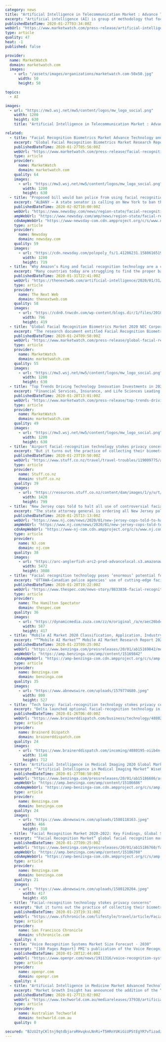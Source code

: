```yaml
---
category: news
title: "Artificial Intelligence in Telecommunication Market : Advance Technology Research and Innovation in Technology"
excerpt: "Artificial intelligence (AI) is group of methodology that focus on formation of intelligent machines with the help of human intelligence such as visual perception, speech recognition, decision-making,"
publishedDateTime: 2020-01-27T03:34:00Z
webUrl: "https://www.marketwatch.com/press-release/artificial-intelligence-in-telecommunication-market-advance-technology-research-and-innovation-in-technology-2020-01-26"
type: article
quality: 47
heat: -1
published: false

provider:
  name: MarketWatch
  domain: marketwatch.com
  images:
    - url: "/assets/images/organizations/marketwatch.com-50x50.jpg"
      width: 50
      height: 50

topics:
  - AI

images:
  - url: "https://mw3.wsj.net/mw5/content/logos/mw_logo_social.png"
    width: 1200
    height: 630
    title: "Artificial Intelligence in Telecommunication Market : Advance Technology Research and Innovation in Technology"

related:
  - title: "Facial Recognition Biometrics Market Advance Technology and New Innovations 2020"
    excerpt: "Global Facial Recognition Biometrics Market Research Report 2020 provides key analysis on the market status of the Facial Recognition Biometrics manufacturers with market size, growth, share, trends as well as industry cost structure."
    publishedDateTime: 2020-01-27T05:56:00Z
    webUrl: "https://www.marketwatch.com/press-release/facial-recognition-biometrics-market-advance-technology-and-new-innovations-2020-2020-01-27"
    type: article
    provider:
      name: MarketWatch
      domain: marketwatch.com
    quality: 64
    images:
      - url: "https://mw3.wsj.net/mw5/content/logos/mw_logo_social.png"
        width: 1200
        height: 630
  - title: "Proposed bill would ban police from using facial recognition technology"
    excerpt: "ALBANY — A state senator is calling on New York to ban the use of facial recognition technology by police agencies, following reports that its use is much more widespread than previously known. Sen. Brad Hoylman (D-Manhattan) said recent news reports reveal companies have been “scraping” Facebook, YouTube and other online and public ..."
    publishedDateTime: 2020-02-02T10:00:00Z
    webUrl: "https://www.newsday.com/news/region-state/facial-recognition-ban-1.41284069"
    ampWebUrl: "https://www.newsday.com/amp/news/region-state/facial-recognition-ban-1.41284069"
    cdnAmpWebUrl: "https://www-newsday-com.cdn.ampproject.org/c/s/www.newsday.com/amp/news/region-state/facial-recognition-ban-1.41284069"
    type: article
    provider:
      name: Newsday
      domain: newsday.com
    quality: 59
    images:
      - url: "https://cdn.newsday.com/polopoly_fs/1.41286231.1580616519!/httpImage/image.jpg_gen/derivatives/landscape_1280/image.jpg"
        width: 1280
        height: 719
  - title: "Why Amazon’s Ring and facial recognition technology are a clear and present danger to society"
    excerpt: "Many countries today are struggling to find the proper balance between useful facial recognition and connected-camera technologies and those that threaten our privacy. We’re here to make it easy: Public-facing facial recognition or connected home-security camera systems that offer access to law enforcement are dangerous and should be banned ..."
    publishedDateTime: 2020-01-31T22:41:00Z
    webUrl: "https://thenextweb.com/artificial-intelligence/2020/01/31/why-amazons-ring-and-facial-recognition-technology-are-a-clear-and-present-danger-to-society/"
    type: article
    provider:
      name: The Next Web
      domain: thenextweb.com
    quality: 58
    images:
      - url: "https://cdn0.tnwcdn.com/wp-content/blogs.dir/1/files/2018/01/Surveillance-hed-796x419.jpg"
        width: 796
        height: 419
  - title: "Global Facial Recognition Biometrics Market 2020 NEC Corporation, Ingersoll Rand, RCG Holdings Ltd."
    excerpt: "The research document entitled Facial Recognition Biometrics by Market Research Store intends to reveal various facets of the global market with the assistance of the key elements influencing the market,"
    publishedDateTime: 2020-01-24T09:58:00Z
    webUrl: "https://www.marketwatch.com/press-release/global-facial-recognition-biometrics-market-2020-nec-corporation-ingersoll-rand-rcg-holdings-ltd-2020-01-24"
    type: article
    provider:
      name: MarketWatch
      domain: marketwatch.com
    quality: 55
    images:
      - url: "https://mw3.wsj.net/mw5/content/logos/mw_logo_social.png"
        width: 1200
        height: 630
  - title: "Top Trends Driving Technology Innovation Investments in 2020 Revealed by Virtusa"
    excerpt: "Financial Services, Insurance, and Life Sciences Leading in Innovation to Start the New Decade SOUTHBOROUGH, Mass., Jan. 28, 2020 (GLOBE NEWSWIRE) -- Virtusa Corporation VRTU, +0.29%, a global provider of digital strategy,"
    publishedDateTime: 2020-01-28T13:01:00Z
    webUrl: "https://www.marketwatch.com/press-release/top-trends-driving-technology-innovation-investments-in-2020-revealed-by-virtusa-2020-01-28-9195110"
    type: article
    provider:
      name: MarketWatch
      domain: marketwatch.com
    quality: 49
    images:
      - url: "https://mw3.wsj.net/mw5/content/logos/mw_logo_social.png"
        width: 1200
        height: 630
  - title: "Airport facial-recognition technology stokes privacy concerns"
    excerpt: "But it turns out the practice of collecting their biometric data is far more common than travellers may think. Delta launched optional facial-recognition technology in Atlanta in 2018 after two years of testing. Since then, the airline has expanded biometric boarding to Minneapolis, Salt Lake City, New York, Detroit and Los Angeles. The carrier ..."
    publishedDateTime: 2020-01-23T19:50:00Z
    webUrl: "https://www.stuff.co.nz/travel/travel-troubles/119009775/airport-facialrecognition-technology-stokes-privacy-concerns"
    type: article
    provider:
      name: Stuff.co.nz
      domain: stuff.co.nz
    quality: 39
    images:
      - url: "https://resources.stuff.co.nz/content/dam/images/1/y/u/t/l/o/image.related.StuffLandscapeSixteenByNine.1420x800.1yusj3.png/1579808507629.jpg"
        width: 1420
        height: 799
  - title: "New Jersey cops told to halt all use of controversial facial-recognition technology"
    excerpt: "The state attorney general is ordering all New Jersey police to stop using a powerful new facial-recognition technology that’s pulling millions of photos from social media. The order was issued Friday to county prosecutors, concerning a New York-based company called Clearview AI. “Like many people, I was troubled,” state Attorney General ..."
    publishedDateTime: 2020-01-25T13:13:00Z
    webUrl: "https://www.nj.com/news/2020/01/new-jersey-cops-told-to-halt-all-use-of-controversial-facial-recognition-technology.html"
    ampWebUrl: "https://www.nj.com/news/2020/01/new-jersey-cops-told-to-halt-all-use-of-controversial-facial-recognition-technology.html?outputType=amp"
    cdnAmpWebUrl: "https://www-nj-com.cdn.ampproject.org/c/s/www.nj.com/news/2020/01/new-jersey-cops-told-to-halt-all-use-of-controversial-facial-recognition-technology.html?outputType=amp"
    type: article
    provider:
      name: NJ.com
      domain: nj.com
    quality: 38
    images:
      - url: "https://arc-anglerfish-arc2-prod-advancelocal.s3.amazonaws.com/public/KP4ZEP4EZVEE7EUKABDLB57CO4.JPG"
        width: 5472
        height: 3080
  - title: "Facial recognition technology poses ‘enormous’ potential for abuse, NDP says"
    excerpt: "OTTAWA–Canadian police agencies' use of cutting-edge facial recognition technology presents \"enormous\" potential for abuse, the opposition New Democrats say. The NDP is calling on federal privacy commissioner Daniel Therrien to launch a probe into how the RCMP and other Canadian law enforcement agencies use the controversial tool, which can ..."
    publishedDateTime: 2020-01-28T19:22:00Z
    webUrl: "https://www.thespec.com/news-story/9833836-facial-recognition-technology-poses-enormous-potential-for-abuse-ndp-says/"
    type: article
    provider:
      name: The Hamilton Spectator
      domain: thespec.com
    quality: 36
    images:
      - url: "https://dynamicmedia.zuza.com/zz/m/original_/a/e/aec26bdc-72bd-413c-9494-fc91ef7c420b/B881027028Z.1_20200128125040_000_GH1S8UDK.5-0_Super_Portrait.jpg"
        width: 587
        height: 417
  - title: "Mobile AI Market 2020 Classification, Application, Industry Chain Overview, SWOT Analysis and Competitive Landscape To 2023"
    excerpt: "“”Mobile AI Market”” Mobile AI Market Research Report 2020: Industry Size, Share, Trends, Growth, Sales, Revenue, Risk and Opportunity Assessment"
    publishedDateTime: 2020-01-23T09:25:00Z
    webUrl: "https://www.benzinga.com/pressreleases/20/01/ab15169842/mobile-ai-market-2020-classification-application-industry-chain-overview-swot-analysis-and-compet"
    ampWebUrl: "https://amp.benzinga.com/amp/content/15169842"
    cdnAmpWebUrl: "https://amp-benzinga-com.cdn.ampproject.org/c/s/amp.benzinga.com/amp/content/15169842"
    type: article
    provider:
      name: Benzinga.com
      domain: benzinga.com
    quality: 35
    images:
      - url: "https://www.abnewswire.com/uploads/1579774680.jpeg"
        width: 800
        height: 527
  - title: "Tech Savvy: Facial-recognition technology stokes privacy concerns"
    excerpt: "Delta launched optional facial-recognition technology in Atlanta in 2018 after two years of testing. Since then, the airline has expanded biometric boarding to Minneapolis, Salt Lake City, New York, Detroit and Los Angeles. The carrier says 72% of ..."
    publishedDateTime: 2020-01-26T06:40:00Z
    webUrl: "https://www.brainerddispatch.com/business/technology/4880204-Tech-Savvy-Facial-recognition-technology-stokes-privacy-concerns"
    type: article
    provider:
      name: Brainerd Dispatch
      domain: brainerddispatch.com
    quality: 24
    images:
      - url: "https://www.brainerddispatch.com/incoming/4880195-oiib4n-IMG_7852.jpg/alternates/BASE_LANDSCAPE/IMG_7852.jpg"
        width: 1140
        height: 712
  - title: "Artificial Intelligence in Medical Imaging 2020 Global Market – Innovation, Technologies, Applications, Verticals, Strategies & Forecasts"
    excerpt: "“Artificial Intelligence in Medical Imaging Market” WiseGuyReports.Com Publish a New Market Research Report On –\" Artificial Intelligence in Medical Imaging"
    publishedDateTime: 2020-01-27T08:50:00Z
    webUrl: "https://www.benzinga.com/pressreleases/20/01/ab15186686/artificial-intelligence-in-medical-imaging-2020-global-market-innovation-technologies-application"
    ampWebUrl: "https://amp.benzinga.com/amp/content/15186686"
    cdnAmpWebUrl: "https://amp-benzinga-com.cdn.ampproject.org/c/s/amp.benzinga.com/amp/content/15186686"
    type: article
    provider:
      name: Benzinga.com
      domain: benzinga.com
    quality: 24
    images:
      - url: "https://www.abnewswire.com/uploads/1580118163.jpeg"
        width: 466
        height: 310
  - title: "Facial Recognition Market 2020-2022: Key Findings, Global Segments, Business Trends, Regional Study, Top Key Players Profiles and Future Prospects"
    excerpt: "“Facial Recognition Market” global facial recognition market had been valued at USD 3.04 billion in the year 2016, which is expected to reach USD 8.93 billion"
    publishedDateTime: 2020-01-27T09:25:00Z
    webUrl: "https://www.benzinga.com/pressreleases/20/01/ab15186760/facial-recognition-market-2020-2022-key-findings-global-segments-business-trends-regional-study-t"
    ampWebUrl: "https://amp.benzinga.com/amp/content/15186760"
    cdnAmpWebUrl: "https://amp-benzinga-com.cdn.ampproject.org/c/s/amp.benzinga.com/amp/content/15186760"
    type: article
    provider:
      name: Benzinga.com
      domain: benzinga.com
    quality: 21
    images:
      - url: "https://www.abnewswire.com/uploads/1580120204.jpeg"
        width: 417
        height: 455
  - title: "Facial-recognition technology stokes privacy concerns"
    excerpt: "But it turns out the practice of collecting their biometric data is far more common than travelers may think. Delta launched optional facial-recognition technology in Atlanta in 2018 after two years of testing. Since then, the airline has expanded biometric boarding to Minneapolis, Salt Lake City, New York, Detroit and Los Angeles. The carrier ..."
    publishedDateTime: 2020-01-23T19:31:00Z
    webUrl: "https://www.sfchronicle.com/lifestyle/travel/article/Facial-recognition-technology-stokes-privacy-14998536.php"
    type: article
    provider:
      name: San Francisco Chronicle
      domain: sfchronicle.com
    quality: 4
  - title: "Voice Recognition Systems Market Size Forecast - 2030"
    excerpt: "[160 Pages Report] PMI's publication of the Voice Recognition Systems Market-Size, Share, Trends, forecast 2030 examines the market for Voice Recognition Systems and the considerations involved in implementation. The 66-page report reviews the growing ..."
    publishedDateTime: 2020-01-28T12:44:00Z
    webUrl: "https://www.openpr.com/news/1911316/voice-recognition-systems-market-size-forecast-2030"
    type: article
    provider:
      name: openpr.com
      domain: openpr.com
    quality: 4
  - title: "Artificial Intelligence in Medicine Market Advanced Technology and New Innovations by 2025 – InSilico Medicine, Globavir Biosciences"
    excerpt: "Market Growth Insight has announced the addition of the “Global Artificial Intelligence in Medicine Market Research Report 2018-2025” The report focuses on global major leading industry players with information such as company profiles, product picture and specification. The global artificial intelligence (AI) in medicine market was valued ..."
    publishedDateTime: 2020-01-27T13:02:00Z
    webUrl: "https://www.techworld.com.au/mediareleases/37938/artificial-intelligence-in-medicine-market/"
    type: article
    provider:
      name: Australian Techworld
      domain: techworld.com.au
    quality: 0

secured: "BJzU2tyCKltnj9qtdbjaroRHvqkvLNnRi+T5HRnYUKiGiUPStEgYR7vTizadz4bBKp2SlSHaUYK7y/AoLydTGpwDhHIP7Q3WoQJB5eptLX+bCgk2rNQvvcJBS9ZMl/HvuPInvp4wOPHnXwuP9FnW2KE0/v5NsAfpnSZg5Os1Y1QhSL+v+2hq33aE4vpe1/F5aUf4YOvmHLf511w2Jd782OU5djEjUo2OeUEH5A868Ob59OX80W+iEW/Y8N6CDT0NdMIzSa2lLQW76y1E/Of2t1TwyhAzOZG76IJwAo4wfHqHkDhyHRdtvbKEnBuOs8Ps;6qBAKqrkbdjN4URecaYfNQ=="
---
```


